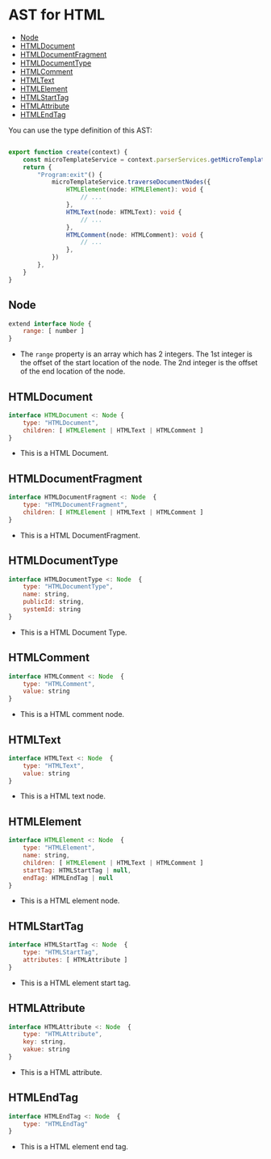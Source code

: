 # AST for HTML

- [Node](#node)
- [HTMLDocument](#htmldocument)
- [HTMLDocumentFragment](#htmldocumentfragment)
- [HTMLDocumentType](#htmldocumenttype)
- [HTMLComment](#htmlcomment)
- [HTMLText](#htmltext)
- [HTMLElement](#htmlelement)
- [HTMLStartTag](#htmlstarttag)
- [HTMLAttribute](#htmlattribute)
- [HTMLEndTag](#htmlendtag)

You can use the type definition of this AST:

```ts

export function create(context) {
    const microTemplateService = context.parserServices.getMicroTemplateService()
    return {
        "Program:exit"() {
            microTemplateService.traverseDocumentNodes({
                HTMLElement(node: HTMLElement): void {
                    // ...
                },
                HTMLText(node: HTMLText): void {
                    // ...
                },
                HTMLComment(node: HTMLComment): void {
                    // ...
                },
            })
        },
    }
}
```

## Node

```js
extend interface Node {
    range: [ number ]
}
```

- The `range` property is an array which has 2 integers.
  The 1st integer is the offset of the start location of the node.
  The 2nd integer is the offset of the end location of the node.

## HTMLDocument

```js
interface HTMLDocument <: Node {
    type: "HTMLDocument",
    children: [ HTMLElement | HTMLText | HTMLComment ]
}
```

- This is a HTML Document.

## HTMLDocumentFragment

```js
interface HTMLDocumentFragment <: Node  {
    type: "HTMLDocumentFragment",
    children: [ HTMLElement | HTMLText | HTMLComment ]
}
```

- This is a HTML DocumentFragment.

## HTMLDocumentType

```js
interface HTMLDocumentType <: Node  {
    type: "HTMLDocumentType",
    name: string,
    publicId: string,
    systemId: string
}
```

- This is a HTML Document Type.

## HTMLComment

```js
interface HTMLComment <: Node  {
    type: "HTMLComment",
    value: string
}
```

- This is a HTML comment node.

## HTMLText

```js
interface HTMLText <: Node  {
    type: "HTMLText",
    value: string
}
```

- This is a HTML text node.

## HTMLElement

```js
interface HTMLElement <: Node  {
    type: "HTMLElement",
    name: string,
    children: [ HTMLElement | HTMLText | HTMLComment ]
    startTag: HTMLStartTag | null,
    endTag: HTMLEndTag | null
}
```

- This is a HTML element node.

## HTMLStartTag

```js
interface HTMLStartTag <: Node  {
    type: "HTMLStartTag",
    attributes: [ HTMLAttribute ]
}
```

- This is a HTML element start tag.

## HTMLAttribute

```js
interface HTMLAttribute <: Node  {
    type: "HTMLAttribute",
    key: string,
    vakue: string
}
```

- This is a HTML attribute.

## HTMLEndTag

```js
interface HTMLEndTag <: Node  {
    type: "HTMLEndTag"
}
```

- This is a HTML element end tag.

